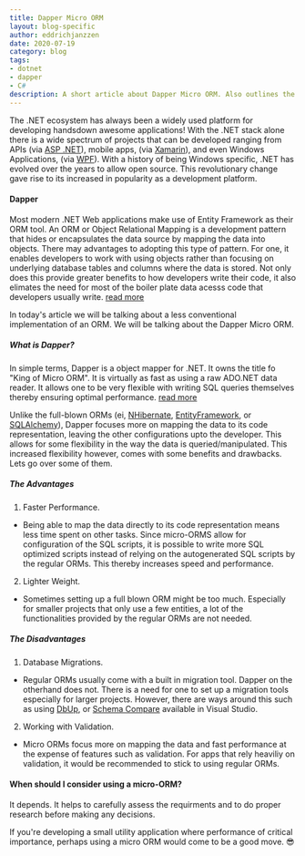 ```yaml
---
title: Dapper Micro ORM
layout: blog-specific
author: eddrichjanzzen
date: 2020-07-19
category: blog
tags: 
- dotnet
- dapper
- C#
description: A short article about Dapper Micro ORM. Also outlines the advantages and disadvatanges of using a micro ORM and traditional ORM.
---
```


The .NET ecosystem has always been a widely used platform for developing handsdown awesome applications! With the .NET stack alone there is a wide spectrum of projects that can be developed ranging from APIs (via [ASP .NET](https://dotnet.microsoft.com/apps/aspnet)), mobile apps, (via [Xamarin](https://dotnet.microsoft.com/apps/xamarin)), and even Windows Applications, (via [WPF](https://docs.microsoft.com/en-us/dotnet/framework/wpf/getting-started/introduction-to-wpf-in-vs)). With a history of being Windows specific, .NET has evolved over the years to allow open source. This revolutionary change gave rise to its increased in popularity as a development platform. 


#### Dapper

Most modern .NET Web applications make use of Entity Framework as their ORM tool. An ORM or Object Relational Mapping is a development pattern that hides or encapsulates the data source by mapping the data into objects. There may advantages to adopting this type of pattern. For one, it enables developers to work with using objects rather than focusing on underlying database tables and columns where the data is stored. Not only does this provide greater benefits to how developers write their code, it also elimates the need for most of the boiler plate data acesss code that developers usually write. [read more](https://en.wikipedia.org/wiki/Object-relational_mapping)

In today's article we will be talking about a less conventional implementation of an ORM. We will be talking about the Dapper Micro ORM.  

##### What is Dapper? 

In simple terms, Dapper is a object mapper for .NET. It owns the title fo "King of Micro ORM". It is virtually as fast as using a raw ADO.NET data reader. It allows one to be very flexible with writing SQL queries themselves thereby ensuring optimal performance. [read more](https://dapper-tutorial.net/dapper)


Unlike the full-blown ORMs (ei, [NHibernate](https://nhibernate.info/), [EntityFramework](https://docs.microsoft.com/en-us/ef/ef6/), or [SQLAlchemy](https://www.sqlalchemy.org/)), Dapper focuses more on mapping the data to its code representation, leaving the other configurations upto the developer. This allows for some flexibility in the way the data is queried/manipulated. This increased flexibility however, comes with some benefits and drawbacks. Lets go over some of them.

##### The Advantages

1. Faster Performance. 
- Being able to map the data directly to its code representation means less time spent on other tasks.  Since micro-ORMS allow for configuration of the SQL scripts, it is possible to write more SQL optimized scripts instead of relying on the autogenerated SQL scripts by the regular ORMs. This thereby increases speed and performance.

2. Lighter Weight.
- Sometimes setting up a full blown ORM might be too much. Especially for smaller projects that only use a few entities, a lot of the functionalities provided by the regular ORMs are not needed. 


##### The Disadvantages

1. Database Migrations. 
- Regular ORMs usually come with a built in migration tool. Dapper on the otherhand does not. There is a need for one to set up a migration tools especially for larger projects. However, there are ways around this such as using [DbUp](https://dbup.github.io/), or [Schema Compare](https://www.devart.com/dbforge/sql/schemacompare/) available in Visual Studio.  

2. Working with Validation. 
- Micro ORMs focus more on mapping the data and fast performance at the expense of features such as validation. For apps that rely heaviliy on validation, it would be recommended to stick to using regular ORMs.


#### When should I consider using a micro-ORM? 

It depends. It helps to carefully assess the requirments and to do proper research before making any decisions. 

If you're developing a small utility application where performance of critical importance, perhaps using a micro ORM would come to be a good move. :sunglasses:

